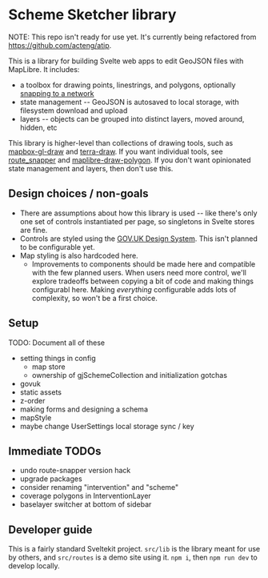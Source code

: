 # Scheme Sketcher library

NOTE: This repo isn't ready for use yet. It's currently being refactored from <https://github.com/acteng/atip>.

This is a library for building Svelte web apps to edit GeoJSON files with MapLibre. It includes:

- a toolbox for drawing points, linestrings, and polygons, optionally [snapping to a network](https://github.com/dabreegster/route_snapper/)
- state management -- GeoJSON is autosaved to local storage, with filesystem download and upload
- layers -- objects can be grouped into distinct layers, moved around, hidden, etc

This library is higher-level than collections of drawing tools, such as [mapbox-gl-draw](https://github.com/mapbox/mapbox-gl-draw) and [terra-draw](https://github.com/JamesLMilner/terra-draw). If you want individual tools, see [route_snapper](https://github.com/dabreegster/route_snapper/) and [maplibre-draw-polygon](https://github.com/dabreegster/maplibre-draw-polygon). If you don't want opinionated state management and layers, then don't use this.

## Design choices / non-goals

- There are assumptions about how this library is used -- like there's only one set of controls instantiated per page, so singletons in Svelte stores are fine.
- Controls are styled using the [GOV.UK Design System](https://design-system.service.gov.uk/). This isn't planned to be configurable yet.
- Map styling is also hardcoded here.
  - Improvements to components should be made here and compatible with the few planned users. When users need more control, we'll explore tradeoffs between copying a bit of code and making things configurabl here. Making _everything_ configurable adds lots of complexity, so won't be a first choice.

## Setup

TODO: Document all of these

- setting things in config
  - map store
  - ownership of gjSchemeCollection and initialization gotchas
- govuk
- static assets
- z-order
- making forms and designing a schema
- mapStyle
- maybe change UserSettings local storage sync / key

## Immediate TODOs

- undo route-snapper version hack
- upgrade packages
- consider renaming "intervention" and "scheme"
- coverage polygons in InterventionLayer
- baselayer switcher at bottom of sidebar

## Developer guide

This is a fairly standard Sveltekit project. `src/lib` is the library meant for use by others, and `src/routes` is a demo site using it. `npm i`, then `npm run dev` to develop locally.
